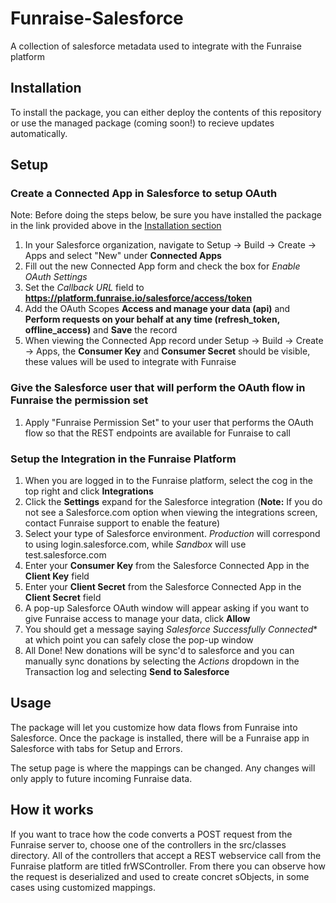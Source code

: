 # Funraise-Salesforce
A collection of salesforce metadata used to integrate with the Funraise platform

## Installation 

To install the package, you can either deploy the contents of this repository or use the managed package (coming soon!) to recieve updates automatically.


## Setup
### Create a Connected App in Salesforce to setup OAuth
Note: Before doing the steps below, be sure you have installed the package in the link provided above in the [Installation section](#Installation)
1. In your Salesforce organization, navigate to Setup -> Build -> Create -> Apps and select "New" under **Connected Apps**
2. Fill out the new Connected App form and check the box for *Enable OAuth Settings*
3. Set the *Callback URL* field to **https://platform.funraise.io/salesforce/access/token** 
4. Add the OAuth Scopes **Access and manage your data (api)** and **Perform requests on your behalf at any time (refresh_token, offline_access)** and **Save** the record
5. When viewing the Connected App record under Setup -> Build -> Create -> Apps, the **Consumer Key** and **Consumer Secret** should be visible, these values will be used to integrate with Funraise

### Give the Salesforce user that will perform the OAuth flow in Funraise the permission set
1. Apply "Funraise Permission Set" to your user that performs the OAuth flow so that the REST endpoints are available for Funraise to call

### Setup the Integration in the Funraise Platform
1. When you are logged in to the Funraise platform, select the cog in the top right and click **Integrations**
2. Click the **Settings** expand for the Salesforce integration (**Note:** If you do not see a Salesforce.com option when viewing the integrations screen, contact Funraise support to enable the feature)
3. Select your type of Salesforce environment.  *Production* will correspond to using login.salesforce.com, while *Sandbox* will use test.salesforce.com
4. Enter your **Consumer Key** from the Salesforce Connected App in the **Client Key** field
5. Enter your **Client Secret** from the Salesforce Connected App in the **Client Secret** field
6. A pop-up Salesforce OAuth window will appear asking if you want to give Funraise access to manage your data, click **Allow**
7. You should get a message saying *Salesforce Successfully Connected** at which point you can safely close the pop-up window
8. All Done!  New donations will be sync'd to salesforce and you can manually sync donations by selecting the *Actions* dropdown in the Transaction log and selecting **Send to Salesforce**

## Usage
The package will let you customize how data flows from Funraise into Salesforce.  Once the package is installed, there will be a Funraise app in Salesforce with tabs for Setup and Errors.  

The setup page is where the mappings can be changed.  Any changes will only apply to future incoming Funraise data.  

## How it works
If you want to trace how the code converts a POST request from the Funraise server to, choose one of the controllers in the src/classes directory.  All of the controllers that accept a REST webservice call from the Funraise platform are titled frWS<entity>Controller.   From there you can observe how the request is deserialized and used to create concret sObjects, in some cases using customized mappings.
